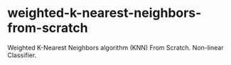 # weighted-k-nearest-neighbors-from-scratch
Weighted K-Nearest Neighbors algorithm (KNN) From Scratch. Non-linear Classifier.
